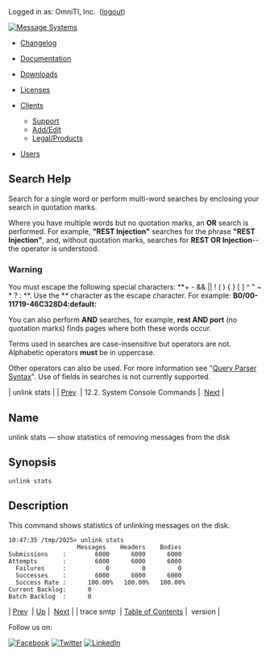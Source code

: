 Logged in as: OmniTI, Inc.  ([logout](https://support.messagesystems.com/logout.php))

[![Message Systems](https://support.messagesystems.com/images/ms-white205.png)](https://support.messagesystems.com/start.php) 

*   [Changelog](https://support.messagesystems.com/start.php?show=changelog)
*   [Documentation](https://support.messagesystems.com/docs/)
*   [Downloads](https://support.messagesystems.com/start.php)

*   [Licenses](https://support.messagesystems.com/license_summary.php)
*   <a href="">Clients</a>
    *   [Support](https://support.messagesystems.com/cs.php)
    *   [Add/Edit](https://support.messagesystems.com/edit_client.php)
    *   [Legal/Products](https://support.messagesystems.com/edit_products.php)
*   [Users](https://support.messagesystems.com/edit_customer.php)

## Search Help

Search for a single word or perform multi-word searches by enclosing your search in quotation marks.

Where you have multiple words but no quotation marks, an **OR** search is performed. For example, **"REST Injection"** searches for the phrase **"REST Injection"**, and, without quotation marks, searches for **REST OR Injection**--the operator is understood.

### Warning

You must escape the following special characters: **+ - && || ! ( ) { } [ ] ^ " ~ * ? : \**. Use the **\** character as the escape character. For example: **B0/00-11719-46C328D4\:default\:**

You can also perform **AND** searches, for example, **rest AND port** (no quotation marks) finds pages where both these words occur.

Terms used in searches are case-insensitive but operators are not. Alphabetic operators **must** be in uppercase.

Other operators can also be used. For more information see "[Query Parser Syntax](https://lucene.apache.org/core/old_versioned_docs/versions/3_0_0/queryparsersyntax.html)". Use of fields in searches is not currently supported.

| unlink stats |
| [Prev](console_commands.trace_smtp.php)  | 12.2. System Console Commands |  [Next](console_commands.version.php) |

<a name="console_commands.unlink_stats"></a>
## Name

unlink stats — show statistics of removing messages from the disk

## Synopsis

`unlink stats`

<a name="idp16559296"></a>
## Description

This command shows statistics of unlinking messages on the disk.

```
10:47:35 /tmp/2025> unlink stats
                   Messages    Headers    Bodies
Submissions    :        6000      6000      6000
Attempts       :        6000      6000      6000
  Failures     :           0         0         0
  Successes    :        6000      6000      6000
  Success Rate :      100.00%   100.00%   100.00%
Current Backlog:      0
Batch Backlog  :      0
```

| [Prev](console_commands.trace_smtp.php)  | [Up](console.commands.non-module.php) |  [Next](console_commands.version.php) |
| trace smtp  | [Table of Contents](index.php) |  version |

Follow us on:

[![Facebook](https://support.messagesystems.com/images/icon-facebook.png)](http://www.facebook.com/messagesystems) [![Twitter](https://support.messagesystems.com/images/icon-twitter.png)](http://twitter.com/#!/MessageSystems) [![LinkedIn](https://support.messagesystems.com/images/icon-linkedin.png)](http://www.linkedin.com/company/message-systems)